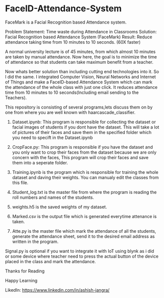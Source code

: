 # FaceID-Attendance-System
FaceMark is a Facial Recognition based Attendance system.

Problem Statement:  Time waste during Attendance in Classrooms 
Solution:  Facial Recognition based Attendance System (FaceMark)
Result: Reduce attendance taking time from 10 minutes to 10 seconds. (60X faster)


A normal university lecture is of 45 minutes, from which almost 10 minutes are taken by manual attendance. Now here, the goal is to minimize the time of attendance so that students can take maximum benefit from a teacher.

Now whats better solution than including cutting end technologies into it. So I did the same. I integrated Computer Vision, Neural Networks and Internet of Things and make a FaceID-based Attendance System which can mark the attendance of the whole class with just one click. It reduces attendance time from 10 minutes to 10 seconds(Including email sending to the Teachers).

This repository is consisting of several programs,lets discuss them on by one from where you are well known with haarcascade_classifier.

1. Dataset.ipynb: This program is responsible for collecting the dataset or facial images of students if you dont have the dataset. This will take a lot of pictures of their faces and save them in the specified folder which you need to specift in the Dataset.ipynb

2. CropFace.py: This program is responsible if you have the dataset and you only want to crop their faces from the dataset because we are only concern with the faces, This program will crop their faces and save them into a seperate folder.

3. Training.ipynb is the program which is responsible for training the whole dataset and daving their weights. You can manualy edit the classes from this file.

4. Student_log.txt is the master file from where the program is reading the roll numbers and names of the students.

5. weights.h5 is the saved weights of my dataset.

6. Marked.csv is the output file which is generated everytime attenance is taken.

7. Atte.py is the master file which mark the attendance of all the students, generate the attendance sheet, send it to the desired email address as written in the program. 

Signal.py is optional if you want to integrate it with IoT using blynk as i did or some device where teacher need to press the actual button of the device placed in the class and mark the attendance.

Thanks for Reading

Happy Learning

LikedIn: https://www.linkedin.com/in/ashish-jangra/
